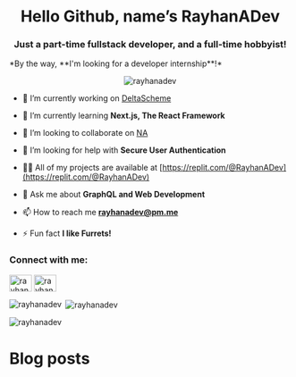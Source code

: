 <h1 align="center">Hello Github, name’s RayhanADev</h1>
<h3 align="center">Just a part-time fullstack developer, and a full-time hobbyist!</h3>
*By the way, **I'm looking for a developer internship**!*

<p align="center"> <img src="https://komarev.com/ghpvc/?username=rayhanadev&label=Profile%20views&color=d357fe&style=flat-square" alt="rayhanadev" /> </p>



- 🔭 I’m currently working on [DeltaScheme](https://replit.com/@RayhanADev/DeltaScheme)

- 🌱 I’m currently learning **Next.js, The React Framework**

- 👯 I’m looking to collaborate on [NA](https://github.com/RayhanADev/)

- 🤝 I’m looking for help with **Secure User Authentication**

- 👨‍💻 All of my projects are available at [https://replit.com/@RayhanADev](https://replit.com/@RayhanADev)

- 💬 Ask me about **GraphQL and Web Development**

- 📫 How to reach me **rayhanadev@pm.me**

- ⚡ Fun fact **I like Furrets!**

<h3 align="left">Connect with me:</h3>
<p align="left">
<a href="https://dev.to/rayhanadev" target="blank"><img align="center" src="https://cdn.jsdelivr.net/npm/simple-icons@3.0.1/icons/dev-dot-to.svg" alt="rayhanadev" height="30" width="40" /></a>
<a href="https://stackoverflow.com/users/rayhanadev" target="blank"><img align="center" src="https://cdn.jsdelivr.net/npm/simple-icons@3.0.1/icons/stackoverflow.svg" alt="rayhanadev" height="30" width="40" /></a>
</p>

<p><img align="left" src="https://github-readme-stats.vercel.app/api/top-langs?username=rayhanadev&show_icons=true&theme=tokyonight&hide_border=true&locale=en&layout=compact" alt="rayhanadev" /></p>

<p>&nbsp;<img align="center" src="https://github-readme-stats.vercel.app/api?username=rayhanadev&show_icons=true&theme=tokyonight&hide_border=true&locale=en" alt="rayhanadev" /></p>

<p><img align="center" src="https://github-readme-streak-stats.herokuapp.com/?user=rayhanadev&theme=dark" alt="rayhanadev" /></p>

# Blog posts

<!-- BLOG-POST-LIST:START -->
<!-- BLOG-POST-LIST:END -->
